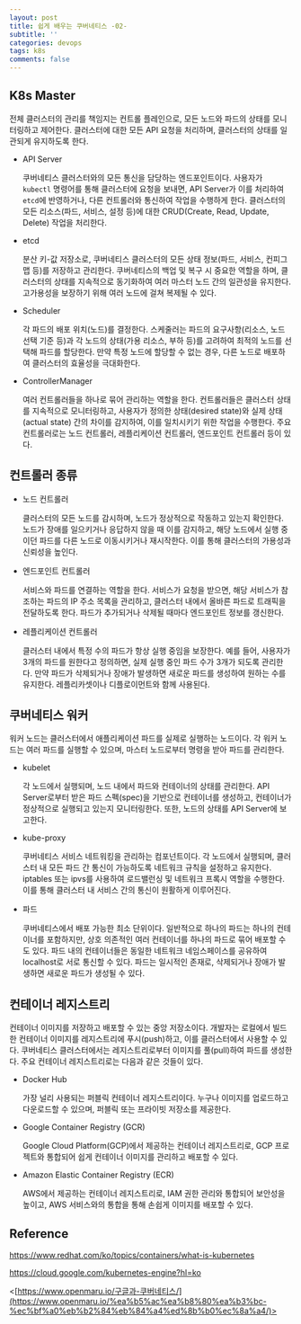 ```yaml
---
layout: post
title: 쉽게 배우는 쿠버네티스 -02-
subtitle: ''
categories: devops
tags: k8s
comments: false
---
```


## K8s Master

전체 클러스터의 관리를 책임지는 컨트롤 플레인으로, 모든 노드와 파드의 상태를 모니터링하고 제어한다. 클러스터에 대한 모든 API 요청을 처리하며, 클러스터의 상태를 일관되게 유지하도록 한다.

- API Server

  쿠버네티스 클러스터와의 모든 통신을 담당하는 엔드포인트이다. 사용자가 `kubectl` 명령어를 통해 클러스터에 요청을 보내면, API Server가 이를 처리하여 `etcd`에 반영하거나, 다른 컨트롤러와 통신하여 작업을 수행하게 한다. 클러스터의 모든 리소스(파드, 서비스, 설정 등)에 대한 CRUD(Create, Read, Update, Delete) 작업을 처리한다.

- etcd

  분산 키-값 저장소로, 쿠버네티스 클러스터의 모든 상태 정보(파드, 서비스, 컨피그맵 등)를 저장하고 관리한다. 쿠버네티스의 백업 및 복구 시 중요한 역할을 하며, 클러스터의 상태를 지속적으로 동기화하여 여러 마스터 노드 간의 일관성을 유지한다. 고가용성을 보장하기 위해 여러 노드에 걸쳐 복제될 수 있다.

- Scheduler

  각 파드의 배포 위치(노드)를 결정한다. 스케줄러는 파드의 요구사항(리소스, 노드 선택 기준 등)과 각 노드의 상태(가용 리소스, 부하 등)를 고려하여 최적의 노드를 선택해 파드를 할당한다. 만약 특정 노드에 할당할 수 없는 경우, 다른 노드로 배포하여 클러스터의 효율성을 극대화한다.

- ControllerManager

  여러 컨트롤러들을 하나로 묶어 관리하는 역할을 한다. 컨트롤러들은 클러스터 상태를 지속적으로 모니터링하고, 사용자가 정의한 상태(desired state)와 실제 상태(actual state) 간의 차이를 감지하여, 이를 일치시키기 위한 작업을 수행한다. 주요 컨트롤러로는 노드 컨트롤러, 레플리케이션 컨트롤러, 엔드포인트 컨트롤러 등이 있다.


## 컨트롤러 종류

- 노드 컨트롤러

  클러스터의 모든 노드를 감시하며, 노드가 정상적으로 작동하고 있는지 확인한다. 노드가 장애를 일으키거나 응답하지 않을 때 이를 감지하고, 해당 노드에서 실행 중이던 파드를 다른 노드로 이동시키거나 재시작한다. 이를 통해 클러스터의 가용성과 신뢰성을 높인다.

- 엔드포인트 컨트롤러

  서비스와 파드를 연결하는 역할을 한다. 서비스가 요청을 받으면, 해당 서비스가 참조하는 파드의 IP 주소 목록을 관리하고, 클러스터 내에서 올바른 파드로 트래픽을 전달하도록 한다. 파드가 추가되거나 삭제될 때마다 엔드포인트 정보를 갱신한다.

- 레플리케이션 컨트롤러

  클러스터 내에서 특정 수의 파드가 항상 실행 중임을 보장한다. 예를 들어, 사용자가 3개의 파드를 원한다고 정의하면, 실제 실행 중인 파드 수가 3개가 되도록 관리한다. 만약 파드가 삭제되거나 장애가 발생하면 새로운 파드를 생성하여 원하는 수를 유지한다. 레플리카셋이나 디플로이먼트와 함께 사용된다.


## 쿠버네티스 워커

워커 노드는 클러스터에서 애플리케이션 파드를 실제로 실행하는 노드이다. 각 워커 노드는 여러 파드를 실행할 수 있으며, 마스터 노드로부터 명령을 받아 파드를 관리한다.

- kubelet

  각 노드에서 실행되며, 노드 내에서 파드와 컨테이너의 상태를 관리한다. API Server로부터 받은 파드 스펙(spec)을 기반으로 컨테이너를 생성하고, 컨테이너가 정상적으로 실행되고 있는지 모니터링한다. 또한, 노드의 상태를 API Server에 보고한다.

- kube-proxy

  쿠버네티스 서비스 네트워킹을 관리하는 컴포넌트이다. 각 노드에서 실행되며, 클러스터 내 모든 파드 간 통신이 가능하도록 네트워크 규칙을 설정하고 유지한다. iptables 또는 ipvs를 사용하여 로드밸런싱 및 네트워크 프록시 역할을 수행한다. 이를 통해 클러스터 내 서비스 간의 통신이 원활하게 이루어진다.

- 파드

  쿠버네티스에서 배포 가능한 최소 단위이다. 일반적으로 하나의 파드는 하나의 컨테이너를 포함하지만, 상호 의존적인 여러 컨테이너를 하나의 파드로 묶어 배포할 수도 있다. 파드 내의 컨테이너들은 동일한 네트워크 네임스페이스를 공유하여 localhost로 서로 통신할 수 있다. 파드는 일시적인 존재로, 삭제되거나 장애가 발생하면 새로운 파드가 생성될 수 있다.


## 컨테이너 레지스트리

컨테이너 이미지를 저장하고 배포할 수 있는 중앙 저장소이다. 개발자는 로컬에서 빌드한 컨테이너 이미지를 레지스트리에 푸시(push)하고, 이를 클러스터에서 사용할 수 있다. 쿠버네티스 클러스터에서는 레지스트리로부터 이미지를 풀(pull)하여 파드를 생성한다. 주요 컨테이너 레지스트리로는 다음과 같은 것들이 있다.

- Docker Hub

  가장 널리 사용되는 퍼블릭 컨테이너 레지스트리이다. 누구나 이미지를 업로드하고 다운로드할 수 있으며, 퍼블릭 또는 프라이빗 저장소를 제공한다.

- Google Container Registry (GCR)

  Google Cloud Platform(GCP)에서 제공하는 컨테이너 레지스트리로, GCP 프로젝트와 통합되어 쉽게 컨테이너 이미지를 관리하고 배포할 수 있다.

- Amazon Elastic Container Registry (ECR)

  AWS에서 제공하는 컨테이너 레지스트리로, IAM 권한 관리와 통합되어 보안성을 높이고, AWS 서비스와의 통합을 통해 손쉽게 이미지를 배포할 수 있다.

## Reference

<https://www.redhat.com/ko/topics/containers/what-is-kubernetes>

<https://cloud.google.com/kubernetes-engine?hl=ko>

<[https://www.openmaru.io/구글과-쿠버네티스/](https://www.openmaru.io/%ea%b5%ac%ea%b8%80%ea%b3%bc-%ec%bf%a0%eb%b2%84%eb%84%a4%ed%8b%b0%ec%8a%a4/)>